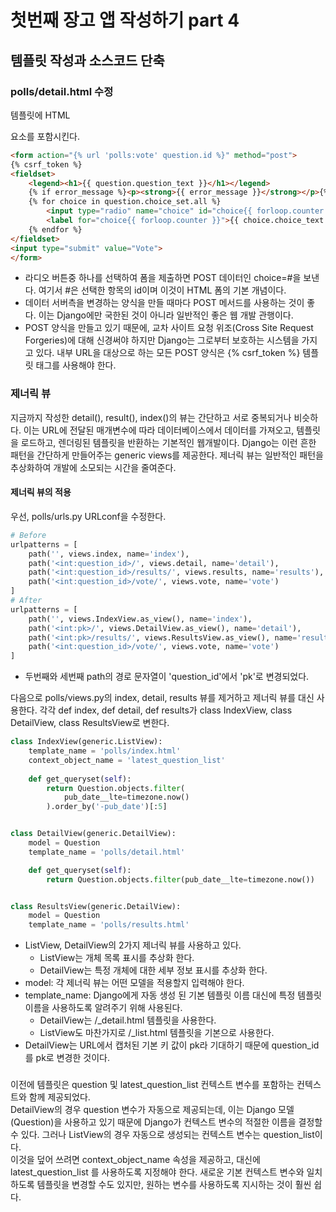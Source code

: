 # 첫번째 장고 앱 작성하기 part 4

## 템플릿 작성과 소스코드 단축
### polls/detail.html 수정
템플릿에 HTML <form> 요소를 포함시킨다.
```html
<form action="{% url 'polls:vote' question.id %}" method="post">
{% csrf_token %}
<fieldset>
    <legend><h1>{{ question.question_text }}</h1></legend>
    {% if error_message %}<p><strong>{{ error_message }}</strong></p>{% endif %}
    {% for choice in question.choice_set.all %}
        <input type="radio" name="choice" id="choice{{ forloop.counter }}" value="{{ choice.id }}">
        <label for="choice{{ forloop.counter }}">{{ choice.choice_text }}</label><br>
    {% endfor %}
</fieldset>
<input type="submit" value="Vote">
</form>
```
* 라디오 버튼중 하나를 선택하여 폼을 제출하면 POST 데이터인 choice=#을 보낸다. 여기서 #은 선택한 항목의 id이며 이것이 HTML 폼의 기본 개념이다.
* 데이터 서버측을 변경하는 양식을 만들 때마다 POST 메서드를 사용하는 것이 좋다. 이는 Django에만 국한된 것이 아니라 일반적인 좋은 웹 개발 관행이다.
* POST 양식을 만들고 있기 때문에, 교차 사이트 요청 위조(Cross Site Request Forgeries)에 대해 신경써야 하지만 Django는 그로부터 보호하는 시스템을 가지고 있다. 내부 URL을 대상으로 하는 모든 POST 양식은 {% csrf_token %} 템플릿 태그를 사용해야 한다.

### 제너릭 뷰
지금까지 작성한 detail(), result(), index()의 뷰는 간단하고 서로 중복되거나 비슷하다. 이는 URL에 전달된 매개변수에 따라 데이터베이스에서 데이터를 가져오고, 템플릿을 로드하고, 렌더링된 템플릿을 반환하는 기본적인 웹개발이다. Django는 이런 흔한 패턴을 간단하게 만들어주는 generic views를 제공한다. 제너릭 뷰는 일반적인 패턴을 추상화하여 개발에 소모되는 시간을 줄여준다.

#### 제너릭 뷰의 적용
우선, polls/urls.py URLconf을 수정한다.
```python
# Before
urlpatterns = [
    path('', views.index, name='index'),
    path('<int:question_id>/', views.detail, name='detail'),
    path('<int:question_id>/results/', views.results, name='results'),
    path('<int:question_id>/vote/', views.vote, name='vote')
]
# After
urlpatterns = [
    path('', views.IndexView.as_view(), name='index'),
    path('<int:pk>/', views.DetailView.as_view(), name='detail'),
    path('<int:pk>/results/', views.ResultsView.as_view(), name='results'),
    path('<int:question_id>/vote/', views.vote, name='vote')
]
```
*  두번째와 세번째 path의 경로 문자열이 'question_id'에서 'pk'로 변경되었다.

다음으로  polls/views.py의 index, detail, results 뷰를 제거하고 제너릭 뷰를 대신 사용한다. 각각 def index, def detail, def results가 class IndexView, class DetailView, class ResultsView로 변한다.

```python
class IndexView(generic.ListView):
    template_name = 'polls/index.html'
    context_object_name = 'latest_question_list'
    
    def get_queryset(self):
        return Question.objects.filter(
            pub_date__lte=timezone.now()
        ).order_by('-pub_date')[:5]


class DetailView(generic.DetailView):
    model = Question
    template_name = 'polls/detail.html'

    def get_queryset(self):
        return Question.objects.filter(pub_date__lte=timezone.now())


class ResultsView(generic.DetailView):
    model = Question
    template_name = 'polls/results.html'
```
* ListView, DetailView의 2가지 제너릭 뷰를 사용하고 있다.
  * ListView는 개체 목록 표시를 추상화 한다.
  * DetailView는 특정 개체에 대한 세부 정보 표시를 추상화 한다.
* model: 각 제너릭 뷰는 어떤 모델을 적용할지 입력해야 한다.
* template_name: Django에게 자동 생성 된 기본 템플릿 이름 대신에 특정 템플릿 이름을 사용하도록 알려주기 위해 사용된다.
  * DetailView는 <app name>/<model name>_detail.html 템플릿을 사용한다.
  * ListView도 마찬가지로 <app name>/<model name>_list.html 템플릿을 기본으로 사용한다.
* DetailView는 URL에서 캡처된 기본 키 값이 pk라 기대하기 때문에 question_id를 pk로 변경한 것이다.

### 
이전에 템플릿은 question 및 latest_question_list 컨텍스트 변수를 포함하는 컨텍스트와 함께 제공되었다.   
DetailView의 경우 question 변수가 자동으로 제공되는데, 이는 Django 모델(Question)을 사용하고 있기 때문에 Django가 컨텍스트 변수의 적절한 이름을 결정할 수 있다. 그러나 ListView의 경우 자동으로 생성되는 컨텍스트 변수는 question_list이다.   
이것을 덮어 쓰려면 context_object_name 속성을 제공하고, 대신에 latest_question_list 를 사용하도록 지정해야 한다. 새로운 기본 컨텍스트 변수와 일치하도록 템플릿을 변경할 수도 있지만, 원하는 변수를 사용하도록 지시하는 것이 훨씬 쉽다.